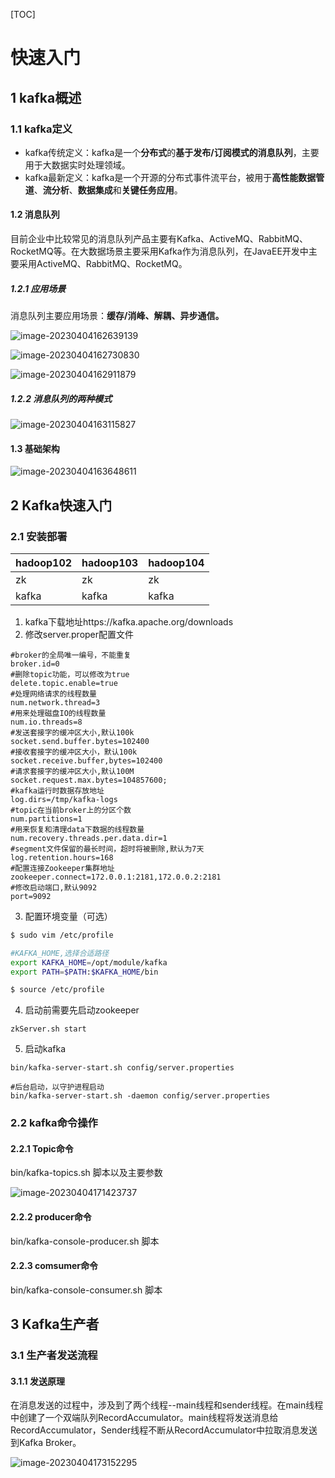 [TOC]

# 快速入门

## 1 kafka概述

### 1.1 kafka定义

- kafka传统定义：kafka是一个**分布式**的**基于发布/订阅模式的消息队列**，主要用于大数据实时处理领域。
- kafka最新定义：kafka是一个开源的分布式事件流平台，被用于**高性能数据管道**、**流分析**、**数据集成**和**关键任务应用**。

#### 1.2 消息队列

   目前企业中比较常见的消息队列产品主要有Kafka、ActiveMQ、RabbitMQ、RocketMQ等。在大数据场景主要采用Kafka作为消息队列，在JavaEE开发中主要采用ActiveMQ、RabbitMQ、RocketMQ。

##### 1.2.1 应用场景

  消息队列主要应用场景：**缓存/消峰、解耦、异步通信。**

![image-20230404162639139](kafka3.x学习.assets/image-20230404162639139.png)

![image-20230404162730830](kafka3.x学习.assets/image-20230404162730830.png)

![image-20230404162911879](kafka3.x学习.assets/image-20230404162911879.png)

##### 1.2.2 消息队列的两种模式

![image-20230404163115827](kafka3.x学习.assets/image-20230404163115827.png)

#### 1.3 基础架构

![image-20230404163648611](kafka3.x学习.assets/image-20230404163648611.png)

## 2 Kafka快速入门

### 2.1 安装部署

| hadoop102 | hadoop103 | hadoop104 |
| --------- | --------- | --------- |
| zk        | zk        | zk        |
| kafka     | kafka     | kafka     |

1. kafka下载地址https://kafka.apache.org/downloads
1. 修改server.proper配置文件

```shell
#broker的全局唯一编号，不能重复
broker.id=0
#删除topic功能，可以修改为true
delete.topic.enable=true
#处理网络请求的线程数量
num.network.thread=3
#用来处理磁盘IO的线程数量
num.io.threads=8
#发送套接字的缓冲区大小,默认100k
socket.send.buffer.bytes=102400
#接收套接字的缓冲区大小，默认100k
socket.receive.buffer,bytes=102400
#请求套接字的缓冲区大小,默认100M
socket.request.max.bytes=104857600;
#kafka运行时数据存放地址
log.dirs=/tmp/kafka-logs
#topic在当前broker上的分区个数
num.partitions=1
#用来恢复和清理data下数据的线程数量
num.recovery.threads.per.data.dir=1
#segment文件保留的最长时间，超时将被删除,默认为7天
log.retention.hours=168
#配置连接Zookeeper集群地址
zookeeper.connect=172.0.0.1:2181,172.0.0.2:2181
#修改启动端口,默认9092
port=9092
```

3. 配置环境变量（可选）

```sh
$ sudo vim /etc/profile

#KAFKA_HOME,选择合适路径
export KAFKA_HOME=/opt/module/kafka
export PATH=$PATH:$KAFKA_HOME/bin

$ source /etc/profile
```

4. 启动前需要先启动zookeeper

```shell
zkServer.sh start 
```

5. 启动kafka

```shell
bin/kafka-server-start.sh config/server.properties

#后台启动，以守护进程启动
bin/kafka-server-start.sh -daemon config/server.properties
```

### 2.2 kafka命令操作

#### 2.2.1 Topic命令

bin/kafka-topics.sh 脚本以及主要参数

![image-20230404171423737](kafka3.x学习.assets/image-20230404171423737.png)

#### 2.2.2 producer命令

bin/kafka-console-producer.sh 脚本

#### 2.2.3 comsumer命令

bin/kafka-console-consumer.sh 脚本

## 3 Kafka生产者

### 3.1 生产者发送流程

#### 3.1.1 发送原理

  在消息发送的过程中，涉及到了两个线程--main线程和sender线程。在main线程中创建了一个双端队列RecordAccumulator。main线程将发送消息给RecordAccumulator，Sender线程不断从RecordAccumulator中拉取消息发送到Kafka Broker。

![image-20230404173152295](kafka3.x学习.assets/image-20230404173152295.png)





